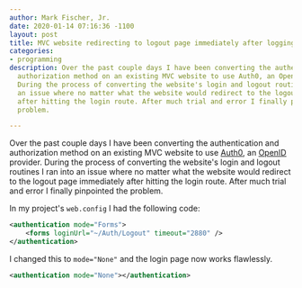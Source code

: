 ```yaml
---
author: Mark Fischer, Jr.
date: 2020-01-14 07:16:36 -1100
layout: post
title: MVC website redirecting to logout page immediately after logging in
categories:
- programming
description: Over the past couple days I have been converting the authentication and
  authorization method on an existing MVC website to use Auth0, an OpenID provider.
  During the process of converting the website's login and logout routines I ran into
  an issue where no matter what the website would redirect to the logout page immediately
  after hitting the login route. After much trial and error I finally pinpointed the
  problem.

---
```

Over the past couple days I have been converting the authentication and authorization method on an existing MVC website to use [Auth0](https://auth0.com/), an [OpenID](https://openid.net/) provider. During the process of converting the website's login and logout routines I ran into an issue where no matter what the website would redirect to the logout page immediately after hitting the login route. After much trial and error I finally pinpointed the problem.

In my project's `web.config` I had the following code:

```xml
<authentication mode="Forms">
	<forms loginUrl="~/Auth/Logout" timeout="2880" />
</authentication>
```

I changed this to `mode="None"` and the login page now works flawlessly.

```xml
<authentication mode="None"></authentication>
```